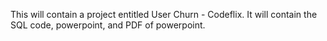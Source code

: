 This will contain a project entitled User Churn - Codeflix. It will contain the SQL code, powerpoint, and  PDF of powerpoint.
